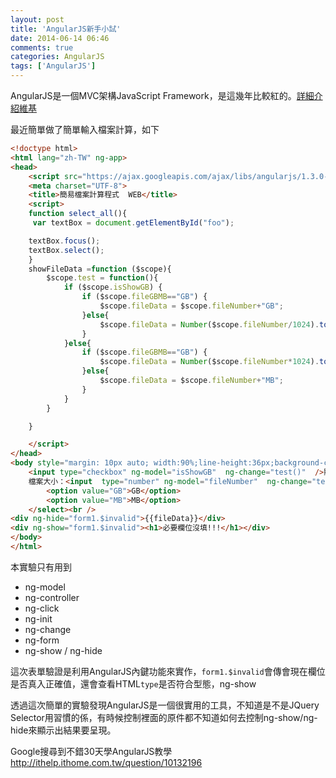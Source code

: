 ```yaml
---
layout: post
title: 'AngularJS新手小試'
date: 2014-06-14 06:46
comments: true
categories: AngularJS
tags: ['AngularJS']
---
```

AngularJS是一個MVC架構JavaScript Framework，是這幾年比較紅的。[詳細介紹維基](http://zh.wikipedia.org/wiki/AngularJS)

最近簡單做了簡單輸入檔案計算，如下
<!--more-->


```html
<!doctype html>
<html lang="zh-TW" ng-app>
<head>
	<script src="https://ajax.googleapis.com/ajax/libs/angularjs/1.3.0-beta.11/angular.min.js"></script>
	<meta charset="UTF-8">
	<title>簡易檔案計算程式  WEB</title>
	<script>
	function select_all(){
	 var textBox = document.getElementById("foo");

	textBox.focus();
	textBox.select();
	}
	showFileData =function ($scope){
		$scope.test = function(){
			if ($scope.isShowGB) {
				if ($scope.fileGBMB=="GB") {
					$scope.fileData = $scope.fileNumber+"GB";
				}else{
					$scope.fileData = Number($scope.fileNumber/1024).toFixed(1)+"GB";
				}
			}else{
				if ($scope.fileGBMB=="GB") {
					$scope.fileData = Number($scope.fileNumber*1024).toFixed(0)+"MB";
				}else{
					$scope.fileData = $scope.fileNumber+"MB";
				}
			}
		}

	}

	</script>
</head>
<body style="margin: 10px auto; width:90%;line-height:36px;background-color:#e6e6e6" ng-controller="showFileData" ng-form="form1">
	<input type="checkbox" ng-model="isShowGB"  ng-change="test()"  />顯示GB<br />
	檔案大小：<input  type="number" ng-model="fileNumber"  ng-change="test()" required /><select ng-model="fileGBMB" ng-init="fileGBMB='GB'" ng-change="test()" required>
		<option value="GB">GB</option>
		<option value="MB">MB</option>
	</select><br />
<div ng-hide="form1.$invalid">{{fileData}}</div>
<div ng-show="form1.$invalid"><h1>必要欄位沒填!!!</h1></div>
</body>
</html>
```

本實驗只有用到
* ng-model
* ng-controller
* ng-click
* ng-init
* ng-change
* ng-form
* ng-show / ng-hide

這次表單驗證是利用AngularJS內鍵功能來實作，`form1.$invalid`會傳會現在欄位是否真入正確值，還會查看HTML`type`是否符合型態，ng-show

透過這次簡單的實驗發現AngularJS是一個很實用的工具，不知道是不是JQuery Selector用習慣的係，有時候控制裡面的原件都不知道如何去控制ng-show/ng-hide來顯示出結果要呈現。

Google搜尋到不錯30天學AngularJS教學
http://ithelp.ithome.com.tw/question/10132196